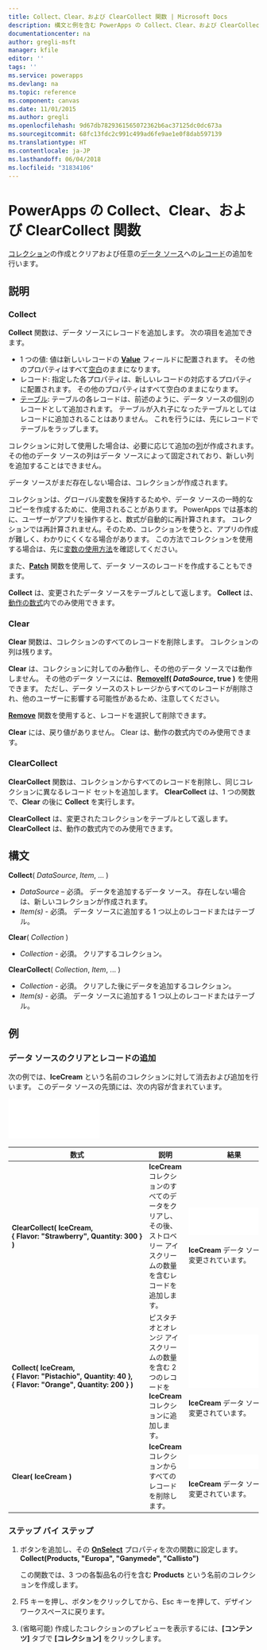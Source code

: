 ```yaml
---
title: Collect、Clear、および ClearCollect 関数 | Microsoft Docs
description: 構文と例を含む PowerApps の Collect、Clear、および ClearCollect 関数の参照情報
documentationcenter: na
author: gregli-msft
manager: kfile
editor: ''
tags: ''
ms.service: powerapps
ms.devlang: na
ms.topic: reference
ms.component: canvas
ms.date: 11/01/2015
ms.author: gregli
ms.openlocfilehash: 9d67db7829361565072362b6ac37125dc0dc673a
ms.sourcegitcommit: 68fc13fdc2c991c499ad6fe9ae1e0f8dab597139
ms.translationtype: HT
ms.contentlocale: ja-JP
ms.lasthandoff: 06/04/2018
ms.locfileid: "31834106"
---
```

# <a name="collect-clear-and-clearcollect-functions-in-powerapps"></a>PowerApps の Collect、Clear、および ClearCollect 関数
[コレクション](../working-with-data-sources.md#collections)の作成とクリアおよび任意の[データ ソース](../working-with-data-sources.md)への[レコード](../working-with-tables.md#records)の追加を行います。

## <a name="description"></a>説明
### <a name="collect"></a>Collect
**Collect** 関数は、データ ソースにレコードを追加します。 次の項目を追加できます。

* 1 つの値: 値は新しいレコードの **[Value](function-value.md)** フィールドに配置されます。  その他のプロパティはすべて[空白](function-isblank-isempty.md)のままになります。
* レコード: 指定した各プロパティは、新しいレコードの対応するプロパティに配置されます。  その他のプロパティはすべて空白のままになります。
* [テーブル](../working-with-tables.md): テーブルの各レコードは、前述のように、データ ソースの個別のレコードとして追加されます。 テーブルが入れ子になったテーブルとしてはレコードに追加されることはありません。 これを行うには、先にレコードでテーブルをラップします。

コレクションに対して使用した場合は、必要に応じて追加の[列](../working-with-tables.md#columns)が作成されます。 その他のデータ ソースの列はデータ ソースによって固定されており、新しい列を追加することはできません。  

データ ソースがまだ存在しない場合は、コレクションが作成されます。

コレクションは、グローバル変数を保持するためや、データ ソースの一時的なコピーを作成するために、使用されることがあります。 PowerApps では基本的に、ユーザーがアプリを操作すると、数式が自動的に再計算されます。 コレクションでは再計算されません。そのため、コレクションを使うと、アプリの作成が難しく、わかりにくくなる場合があります。 この方法でコレクションを使用する場合は、先に[変数の使用方法](../working-with-variables.md)を確認してください。

また、**[Patch](function-patch.md)** 関数を使用して、データ ソースのレコードを作成することもできます。

**Collect** は、変更されたデータ ソースをテーブルとして返します。  **Collect** は、[動作の数式](../working-with-formulas-in-depth.md)内でのみ使用できます。

### <a name="clear"></a>Clear
**Clear** 関数は、コレクションのすべてのレコードを削除します。  コレクションの列は残ります。

**Clear** は、コレクションに対してのみ動作し、その他のデータ ソースでは動作しません。  その他のデータ ソースには、**[RemoveIf](function-remove-removeif.md)( *DataSource*, true )** を使用できます。  ただし、データ ソースのストレージからすべてのレコードが削除され、他のユーザーに影響する可能性があるため、注意してください。

**[Remove](function-remove-removeif.md)** 関数を使用すると、レコードを選択して削除できます。

**Clear** には、戻り値がありません。  Clear は、動作の数式内でのみ使用できます。

### <a name="clearcollect"></a>ClearCollect
**ClearCollect** 関数は、コレクションからすべてのレコードを削除し、同じコレクションに異なるレコード セットを追加します。  **ClearCollect** は、1 つの関数で、**Clear** の後に **Collect** を実行します。

**ClearCollect** は、変更されたコレクションをテーブルとして返します。  **ClearCollect** は、動作の数式内でのみ使用できます。

## <a name="syntax"></a>構文
**Collect**( *DataSource*, *Item*, ... )

* *DataSource* – 必須。 データを追加するデータ ソース。  存在しない場合は、新しいコレクションが作成されます。
* *Item(s)* - 必須。  データ ソースに追加する 1 つ以上のレコードまたはテーブル。  

**Clear**( *Collection* )

* *Collection* - 必須。 クリアするコレクション。

**ClearCollect**( *Collection*, *Item*, ... )

* *Collection* - 必須。 クリアした後にデータを追加するコレクション。
* *Item(s)* - 必須。  データ ソースに追加する 1 つ以上のレコードまたはテーブル。  

## <a name="examples"></a>例
### <a name="clearing-and-adding-records-to-a-data-source"></a>データ ソースのクリアとレコードの追加
次の例では、**IceCream** という名前のコレクションに対して消去および追加を行います。  このデータ ソースの先頭には、次の内容が含まれています。

![](media/function-clear-collect-clearcollect/icecream.png)

| 数式 | 説明 | 結果 |
| --- | --- | --- |
| **ClearCollect( IceCream, {&nbsp;Flavor:&nbsp;"Strawberry",&nbsp;Quantity:&nbsp;300&nbsp;} )** |**IceCream** コレクションのすべてのデータをクリアし、その後、ストロベリー アイスクリームの数量を含むレコードを追加します。 |<style> img { max-width: none } </style> ![](media/function-clear-collect-clearcollect/icecream-clearcollect.png)<br><br>**IceCream** データ ソースも変更されています。 |
| **Collect( IceCream, {&nbsp;Flavor:&nbsp;"Pistachio",&nbsp;Quantity:&nbsp;40&nbsp;}, {&nbsp;Flavor:&nbsp;"Orange",&nbsp;Quantity:&nbsp;200&nbsp;}  )** |ピスタチオとオレンジ アイスクリームの数量を含む 2 つのレコードを **IceCream** コレクションに追加します。 |![](media/function-clear-collect-clearcollect/icecream-collect.png)<br><br>**IceCream** データ ソースも変更されています。 |
| **Clear( IceCream )** |**IceCream** コレクションからすべてのレコードを削除します。 |![](media/function-clear-collect-clearcollect/icecream-clear.png)<br><br>**IceCream** データ ソースも変更されています。 |

### <a name="step-by-step"></a>ステップ バイ ステップ
1. ボタンを追加し、その **[OnSelect](../controls/properties-core.md)** プロパティを次の関数に設定します。<br>**Collect(Products, &quot;Europa&quot;, &quot;Ganymede&quot;, &quot;Callisto&quot;)**
   
    この関数では、3 つの各製品名の行を含む **Products** という名前のコレクションを作成します。
2. F5 キーを押し、ボタンをクリックしてから、Esc キーを押して、デザイン ワークスペースに戻ります。
3. (省略可能) 作成したコレクションのプレビューを表示するには、**[コンテンツ]** タブで **[コレクション]** をクリックします。

